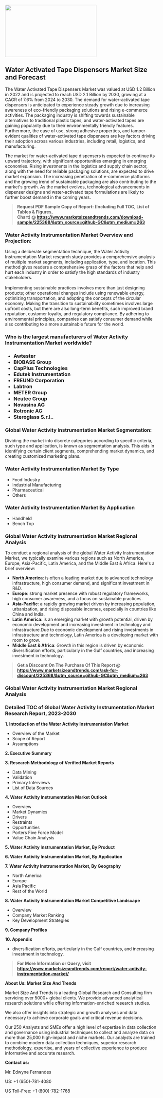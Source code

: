 <p><img class="alignnone size-medium wp-image-20088" src="https://ffe5etoiles.com/wp-content/uploads/2024/12/MST1-300x171.png" alt="" width="300" height="171" /></p><h2>Water Activated Tape Dispensers Market Size and Forecast</h2><p>The Water Activated Tape Dispensers Market was valued at USD 1.2 Billion in 2022 and is projected to reach USD 2.1 Billion by 2030, growing at a CAGR of 7.6% from 2024 to 2030. The demand for water-activated tape dispensers is anticipated to experience steady growth due to increasing awareness of eco-friendly packaging solutions and rising e-commerce activities. The packaging industry is shifting towards sustainable alternatives to traditional plastic tapes, and water-activated tapes are gaining popularity due to their environmentally friendly features. Furthermore, the ease of use, strong adhesive properties, and tamper-evident qualities of water-activated tape dispensers are key factors driving their adoption across various industries, including retail, logistics, and manufacturing.</p><p>The market for water-activated tape dispensers is expected to continue its upward trajectory, with significant opportunities emerging in emerging economies. Rising investments in the logistics and supply chain sector, along with the need for reliable packaging solutions, are expected to drive market expansion. The increasing penetration of e-commerce platforms and the growing trend of sustainable packaging are also contributing to the market's growth. As the market evolves, technological advancements in dispenser designs and water-activated tape formulations are likely to further boost demand in the coming years.</p></p><blockquote id="" class=""><strong>Request PDF Sample Copy of Report: (Including Full TOC, List of Tables &amp; Figures, Chart)&nbsp;@&nbsp;<strong><a href="https://www.marketsizeandtrends.com/download-sample/225368/&utm_source=github-GC&utm_medium=263" target="_blank">https://www.marketsizeandtrends.com/download-sample/225368/&utm_source=github-GC&utm_medium=263</a></strong></strong></blockquote><h3 id="" class="">Water Activity Instrumentation Market&nbsp;Overview and Projection:</h3><p id="" class="">Using a deliberate segmentation technique, the Water Activity Instrumentation Market research study provides a comprehensive analysis of multiple market segments, including application, type, and location. This method gives readers a comprehensive grasp of the factors that help and hurt each industry in order to satisfy the high standards of industry stakeholders. <br /> <br />Implementing sustainable practices involves more than just designing products; other operational changes include using renewable energy, optimizing transportation, and adopting the concepts of the circular economy. Making the transition to sustainability sometimes involves large upfront costs, but there are also long-term benefits, such improved brand reputation, customer loyalty, and regulatory compliance. By adhering to environmental principles, companies can satisfy consumer demand while also contributing to a more sustainable future for the world.</p><h3 id="" class="">Who is the largest manufacturers of&nbsp;Water Activity Instrumentation Market worldwide?</h3><h3 class=""><p><ul><li>Awtester </li><li> BIOBASE Group </li><li> CapPlus Technologies </li><li> Edutek Instrumentation </li><li> FREUND Corporation </li><li> Labtron </li><li> METER Group </li><li> Neutec Group </li><li> Novasina AG </li><li> Rotronic AG </li><li> Steroglass S.r.l..</li></ul></p></h3><h3 id="" class="">Global&nbsp;Water Activity Instrumentation Market Segmentation:</h3><p id="" class="">Dividing the market into discrete categories according to specific criteria, such type and application, is known as segmentation analysis. This aids in identifying certain client segments, comprehending market dynamics, and creating customized marketing plans.</p><h3 id="" class="">Water Activity Instrumentation Market&nbsp;By Type</h3><p><p><ul><li>Food Industry</li><li> Industrial Manufacturing</li><li> Pharmaceutical</li><li> Others</p></li></ul></p></p><h3 id="" class="">Water Activity Instrumentation Market&nbsp;By Application</h3><p class=""><p><ul><li>Handheld</li><li> Bench Top</li></ul></p></p><h3 id="" class="">Global Water Activity Instrumentation Market Regional Analysis</h3><p id="" class="">To conduct a regional analysis of the global Water Activity Instrumentation Market, we typically examine various regions such as North America, Europe, Asia-Pacific, Latin America, and the Middle East &amp; Africa. Here's a brief overview:</p><ul><li><strong>North America</strong>: is often a leading market due to advanced technology infrastructure, high consumer demand, and significant investment in R&amp;D.</li><li><strong>Europe</strong>: strong market presence with robust regulatory frameworks, high consumer awareness, and a focus on sustainable practices.</li><li><strong>Asia-Pacific</strong>: a rapidly growing market driven by increasing population, urbanization, and rising disposable incomes, especially in countries like China and India.</li><li><strong>Latin America</strong>: is an emerging market with growth potential, driven by economic development and increasing investment in technology and infrastructure.Due to economic development and rising investments in infrastructure and technology, Latin America is a developing market with room to grow.</li><li><strong>Middle East &amp; Africa</strong>: Growth in this region is driven by economic diversification efforts, particularly in the Gulf countries, and increasing investment in technology.</li></ul><blockquote id="" class=""><strong>Get a Discount On The Purchase Of This Report @ <strong><a href="https://www.marketsizeandtrends.com/ask-for-discount/225368/&utm_source=github-GC&utm_medium=263" target="_blank">https://www.marketsizeandtrends.com/ask-for-discount/225368/&utm_source=github-GC&utm_medium=263</a></strong></strong></blockquote><h3 id="" class="">Global Water Activity Instrumentation Market Regional Analysis</h3><h3 id="" class="">Detailed TOC of Global Water Activity Instrumentation Market Research Report, 2023-2030</h3><p id="" class=""><strong>1. Introduction of the Water Activity Instrumentation Market</strong></p><ul><li>Overview of the Market</li><li>Scope of Report</li><li>Assumptions</li></ul><p id="" class=""><strong>2. Executive Summary</strong></p><p id="" class=""><strong>3. Research Methodology of Verified Market Reports</strong></p><ul><li>Data Mining</li><li>Validation</li><li>Primary Interviews</li><li>List of Data Sources</li></ul><p id="" class=""><strong>4. Water Activity Instrumentation Market Outlook</strong></p><ul><li>Overview</li><li>Market Dynamics</li><li>Drivers</li><li>Restraints</li><li>Opportunities</li><li>Porters Five Force Model</li><li>Value Chain Analysis</li></ul><p id="" class=""><strong>5. Water Activity Instrumentation Market, By Product</strong></p><p id="" class=""><strong>6. Water Activity Instrumentation Market, By Application</strong></p><p id="" class=""><strong>7. Water Activity Instrumentation Market, By Geography</strong></p><ul><li>North America</li><li>Europe</li><li>Asia Pacific</li><li>Rest of the World</li></ul><p id="" class=""><strong>8. Water Activity Instrumentation Market Competitive Landscape</strong></p><ul><li>Overview</li><li>Company Market Ranking</li><li>Key Development Strategies</li></ul><p id="" class=""><strong>9. Company Profiles</strong></p><p id="" class=""><strong>10. Appendix</strong></p><ul><li>diversification efforts, particularly in the Gulf countries, and increasing investment in technology.</li></ul><blockquote id="" class=""><strong>For More Information or Query, visit <strong><strong><a href="https://www.marketsizeandtrends.com/report/water-activity-instrumentation-market/" target="_blank">https://www.marketsizeandtrends.com/report/water-activity-instrumentation-market/</a></strong></strong></strong></blockquote><p id="" class=""><strong>About Us: Market Size And Trends</strong></p><p id="" class="">Market Size And Trends is a leading Global Research and Consulting firm servicing over 5000+ global clients. We provide advanced analytical research solutions while offering information-enriched research studies.</p><p id="" class="">We also offer insights into strategic and growth analyses and data necessary to achieve corporate goals and critical revenue decisions.</p><p id="" class="">Our 250 Analysts and SMEs offer a high level of expertise in data collection and governance using industrial techniques to collect and analyze data on more than 25,000 high-impact and niche markets. Our analysts are trained to combine modern data collection techniques, superior research methodology, expertise, and years of collective experience to produce informative and accurate research.</p><p id="" class=""><strong>Contact us:</strong></p><p id="" class="">Mr. Edwyne Fernandes</p><p id="" class="">US: +1 (650)-781-4080</p><p id="" class="">US Toll-Free: +1 (800)-782-1768</p>
